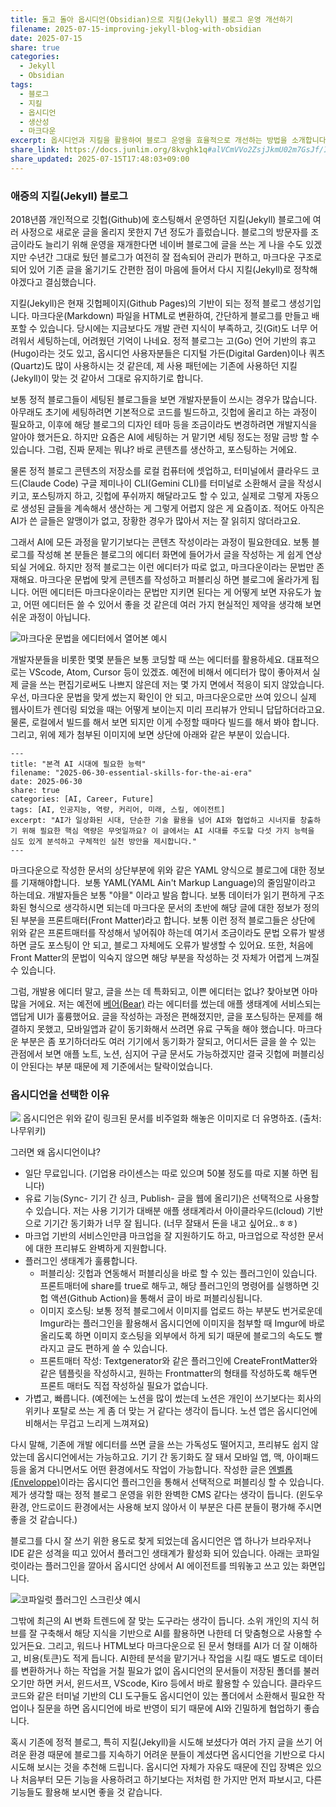 ```yaml
---
title: 돌고 돌아 옵시디언(Obsidian)으로 지킬(Jekyll) 블로그 운영 개선하기
filename: 2025-07-15-improving-jekyll-blog-with-obsidian
date: 2025-07-15
share: true
categories:
  - Jekyll
  - Obsidian
tags:
  - 블로그
  - 지킬
  - 옵시디언
  - 생산성
  - 마크다운
excerpt: 옵시디언과 지킬을 활용하여 블로그 운영을 효율적으로 개선하는 방법을 소개합니다.
share_link: https://docs.junlim.org/8kvghk1q#alVCmVVo2ZsjJkmU02m7GsJf/I6e8Iu753gIwuD5+IM
share_updated: 2025-07-15T17:48:03+09:00
---
```


### 애증의 지킬(Jekyll) 블로그
2018년쯤 개인적으로 깃헙(Github)에 호스팅해서 운영하던 지킬(Jekyll) 블로그에 여러 사정으로 새로운 글을 올리지 못한지 7년 정도가 흘렀습니다. 블로그의 방문자를 조금이라도 늘리기 위해 운영을 재개한다면 네이버 블로그에 글을 쓰는 게 나을 수도 있겠지만 수년간 그대로 뒀던 블로그가 여전히 잘 접속되어 관리가 편하고, 마크다운 구조로 되어 있어 기존 글을 옮기기도 간편한 점이 마음에 들어서 다시 지킬(Jekyll)로 정착해야겠다고 결심했습니다.

지킬(Jekyll)은 현재  깃헙페이지(Github Pages)의 기반이 되는 정적 블로그 생성기입니다. 마크다운(Markdown) 파일을 HTML로 변환하여, 간단하게 블로그를 만들고 배포할 수 있습니다. 당시에는 지금보다도 개발 관련 지식이 부족하고, 깃(Git)도 너무 어려워서 세팅하는데, 어려웠던 기억이 나네요. 정적 블로그는 고(Go) 언어 기반의 휴고(Hugo)라는 것도 있고, 옵시디언 사용자분들은 디지털 가든(Digital Garden)이나 쿼츠(Quartz)도 많이 사용하시는 것 같은데, 제 사용 패턴에는 기존에 사용하던 지킬(Jekyll)이 맞는 것 같아서 그대로 유지하기로 합니다.

보통 정적 블로그들이 세팅된 블로그들을 보면 개발자분들이 쓰시는 경우가 많습니다. 아무래도 초기에 세팅하려면 기본적으로 코드를 빌드하고, 깃헙에 올리고 하는 과정이 필요하고, 이후에 해당 블로그의 디자인 테마 등을 조금이라도 변경하려면 개발지식을 알아야 했거든요. 하지만 요즘은 AI에 세팅하는 거 맡기면 세팅 정도는 정말 금방 할 수 있습니다. 그럼, 진짜 문제는 뭐냐? 바로 콘텐츠를 생산하고, 포스팅하는 거에요.

물론 정적 블로그 콘텐츠의 저장소를 로컬 컴퓨터에 셋업하고, 터미널에서 클라우드 코드(Claude Code) 구글 제미나이 CLI(Gemini CLI)를 터미널로 소환해서 글을 작성시키고, 포스팅까지 하고, 깃헙에 푸쉬까지 해달라고도 할 수 있고, 실제로 그렇게 자동으로 생성된 글들을 계속해서 생산하는 게 그렇게 어렵지 않은 게 요즘이죠. 적어도 아직은 AI가 쓴 글들은 알맹이가 없고, 장황한 경우가 많아서 저는 잘 읽히지 않더라고요. 

그래서 AI에 모든 과정을 맡기기보다는 콘텐츠 작성이라는 과정이 필요한데요. 보통 블로그를 작성해 본 분들은 블로그의 에디터 화면에 들어가서 글을 작성하는 게 쉽게 연상되실 거에요. 하지만 정적 블로그는 이런 에디터가 따로 없고, 마크다운이라는 문법만 존재해요. 마크다운 문법에 맞게 콘텐츠를 작성하고 퍼블리싱 하면 블로그에 올라가게 됩니다. 어떤 에디터든 마크다운이라는 문법만 지키면 된다는 게 어떻게 보면 자유도가 높고, 어떤 에디터든 쓸 수 있어서 좋을 것 같은데 여러 가지 현실적인 제약을 생각해 보면 쉬운 과정이 아닙니다.

![마크다운 문법을 에디터에서 열어본 예시](https://i.imgur.com/85dbVMk.png)

개발자분들을 비롯한 몇몇 분들은 보통 코딩할 때 쓰는 에디터를 활용하세요. 대표적으로는 VScode, Atom, Cursor 등이 있겠죠. 예전에 비해서 에디터가 많이 좋아져서 실제 글을 쓰는 편집기로써도 나쁘지 않은데 저는 몇 가지 면에서 적응이 되지 않았습니다. 우선, 마크다운 문법을 맞게 썼는지 확인이 안 되고, 마크다운으로만 쓰여 있으니 실제 웹사이트가 렌더링 되었을 때는 어떻게 보이는지 미리 프리뷰가 안되니 답답하더라고요. 물론, 로컬에서 빌드를 해서 보면 되지만 이게 수정할 때마다 빌드를 해서 봐야 합니다. 그리고, 위에 제가 첨부된 이미지에 보면 상단에 아래와 같은 부분이 있습니다.

```
---
title: "본격 AI 시대에 필요한 능력"
filename: "2025-06-30-essential-skills-for-the-ai-era"
date: 2025-06-30
share: true
categories: [AI, Career, Future]
tags: [AI, 인공지능, 역량, 커리어, 미래, 스킬, 에이전트]
excerpt: "AI가 일상화된 시대, 단순한 기술 활용을 넘어 AI와 협업하고 시너지를 창출하기 위해 필요한 핵심 역량은 무엇일까요? 이 글에서는 AI 시대를 주도할 다섯 가지 능력을 심도 있게 분석하고 구체적인 실천 방안을 제시합니다."
---
```

마크다운으로 작성한 문서의 상단부분에 위와 같은 YAML 양식으로 블로그에 대한 정보를 기재해야합니다.  보통 YAML(YAML Ain't Markup Language)의 줄임말이라고 하는데요. 개발자들은 보통 "야믈" 이라고 발음 합니다. 보통 데이터가 읽기 편하게 구조화된 형식으로 생각하시면 되는데 마크다운 문서의 초반에 해당 글에 대한 정보가 정의된 부분을 프론트매터(Front Matter)라고 합니다. 보통 이런 정적 블로그들은 상단에 위와 같은 프론트매터를 작성해서 넣어줘야 하는데 여기서 조금이라도 문법 오류가 발생하면 글도 포스팅이 안 되고, 블로그 자체에도 오류가 발생할 수 있어요. 또한, 처음에 Front Matter의 문법이 익숙지 않으면 해당 부분을 작성하는 것 자체가 어렵게 느껴질 수 있습니다.

그럼, 개발용 에디터 말고, 글을 쓰는 데 특화되고, 이쁜 에디터는 없냐? 찾아보면 아마 많을 거에요. 저는 예전에 [베어(Bear)](https://bear.app/) 라는 에디터를 썼는데 애플 생태계에 서비스되는 앱답게 UI가 훌륭했어요. 글을 작성하는 과정은 편해졌지만, 글을 포스팅하는 문제를 해결하지 못했고, 모바일앱과 같이 동기화해서 쓰려면 유료 구독을 해야 했습니다. 마크다운 부분은 좀 포기하더라도 여러 기기에서 동기화가 잘되고, 어디서든 글을 쓸 수 있는 관점에서 보면 애플 노트, 노션, 심지어 구글 문서도 가능하겠지만 결국 깃헙에 퍼블리싱이 안된다는 부분 때문에 제 기준에서는 탈락이었습니다.


### 옵시디언을 선택한 이유

![](https://i.imgur.com/jZjB4SS.png)
옵시디언은 위와 같이 링크된 문서를 비주얼화 해놓은 이미지로 더 유명하죠. (출처: 나무위키)


그러면 왜 옵시디언이냐? 
- 일단 무료입니다. (기업용 라이센스는 따로 있으며 50불 정도를 따로 지불 하면 됩니다)
- 유료 기능(Sync- 기기 간 싱크, Publish- 글을 웹에 올리기)은 선택적으로 사용할 수 있습니다. 저는 사용 기기가 대배분 애플 생태계라서 아이클라우드(Icloud) 기반으로 기기간 동기화가 너무 잘 됩니다. (너무 잘돼서 돈을 내고 싶어요..ㅎㅎ)
- 마크업 기반의 서비스인만큼 마크업을 잘 지원하기도 하고, 마크업으로 작성한 문서에 대한 프리뷰도 완벽하게 지원합니다.
- 플러그인 생태계가 훌륭합니다.
	- 퍼블리싱: 깃헙과 연동해서 퍼블리싱을 바로 할 수 있는 플러그인이 있습니다. 프론트매터에 share를 true로 해두고, 해당 플러그인의 명령어를 실행하면 깃헙 액션(Github Action)을 통해서 글이 바로 퍼블리싱됩니다. 
	- 이미지 호스팅: 보통 정적 블로그에서 이미지를 업로드 하는 부분도 번거로운데 Imgur라는 플러그인을 활용해서 옵시디언에 이미지을 첨부할 때 Imgur에 바로 올리도록 하면 이미지 호스팅을 외부에서 하게 되기 때문에 블로그의 속도도 빨라지고 글도 편하게 쓸 수 있습니다. 
	- 프론트매터 작성: Textgenerator와 같은 플러그인에 CreateFrontMatter와 같은 템플릿을 작성하시고, 원하는 Frontmatter의 형태를 작성하도록 해두면 프론트 매터도 직접 작성하실 필요가 없습니다.
- 가볍고, 빠릅니다. (예전에는 노션을 많이 썼는데 노션은 개인이 쓰기보다는 회사의 위키나 포탈로 쓰는 게 좀 더 맞는 거 같다는 생각이 듭니다. 노션 앱은 옵시디언에 비해서는 무겁고 느리게 느껴져요)

다시 말해, 기존에 개발 에디터를 쓰면 글을 쓰는 가독성도 떨어지고, 프리뷰도 쉽지 않았는데 옵시디언에서는 가능하고요. 기기 간 동기화도 잘 돼서 모바일 앱, 맥, 아이패드 등을 옮겨 다니면서도 어떤 환경에서도 작업이 가능합니다. 작성한 글은 [엔벨롭(Enveloppe)](https://github.com/Enveloppe/obsidian-enveloppe)이라는 옵시디언 플러그인을 통해서 선택적으로 퍼블리싱 할 수 있습니다. 제가 생각할 때는 정적 블로그 운영을 위한 완벽한 CMS 같다는 생각이 듭니다. (윈도우 환경, 안드로이드 환경에서는 사용해 보지 않아서 이 부분은 다른 분들이 평가해 주시면 좋을 것 같습니다.)

블로그를 다시 잘 쓰기 위한 용도로 찾게 되었는데 옵시디언은 앱 하나가 브라우저나 IDE 같은 성격을 띠고 있어서 플러그인 생태계가 활성화 되어 있습니다. 아래는 코파일럿이라는 플러그인을 깔아서 옵시디언 상에서 AI 에이전트를 띄워놓고 쓰고 있는 화면입니다.

![코파일럿 플러그인 스크린샷 예시](https://i.imgur.com/PC0811y.png)

그밖에 최근의 AI 변화 트렌드에 잘 맞는 도구라는 생각이 듭니다. 소위 개인의 지식 허브를 잘 구축해서 해당 지식을 기반으로 AI를 활용하면 나한테 더 맞춤형으로 사용할 수 있거든요. 그리고, 워드나 HTML보다 마크다운으로 된 문서 형태를 AI가 더 잘 이해하고, 비용(토큰)도 적게 듭니다. AI한테 분석을 맡기거나 작업을 시킬 때도 별도로 데이터를 변환하거나 하는 작업을 거칠 필요가 없이 옵시디언의 문서들이 저장된 폴더를 불러오기만 하면 커서, 윈드서프, VScode, Kiro 등에서 바로 활용할 수 있습니다. 클라우드 코드와 같은 터미널 기반의 CLI 도구들도 옵시디언이 있는 폴더에서 소환해서 필요한 작업이나 질문을 하면 옵시디언에 바로 반영이 되기 때문에 AI와 긴밀하게 협업하기 좋습니다.

혹시 기존에 정적 블로그, 특히 지킬(Jekyll)을 시도해 보셨다가 여러 가지 글을 쓰기 어려운 환경 때문에 블로그를 지속하기 어려운 분들이 계셨다면 옵시디언을 기반으로 다시 시도해 보시는 것을 추천해 드립니다. 옵시디언 자체가 자유도 때문에 진입 장벽은 있으나 처음부터 모든 기능을 사용하려고 하기보다는 저처럼 한 가지만 먼저 파보시고, 다른 기능들도 활용해 보시면 좋을 것 같습니다.